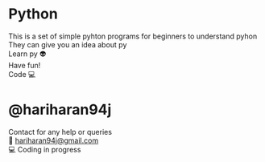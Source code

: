 # Python
This is a set of simple pyhton programs for beginners to understand pyhon\
They can give you an idea about py\
Learn py 👽\
Have fun!\
Code 💻


# @hariharan94j
Contact for any help or queries\
📩 hariharan94j@gmail.com\
💻 Coding in progress
